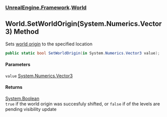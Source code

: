 ### [UnrealEngine.Framework](./UnrealEngine-Framework.md 'UnrealEngine.Framework').[World](./UnrealEngine-Framework-World.md 'UnrealEngine.Framework.World')
## World.SetWorldOrigin(System.Numerics.Vector3) Method
Sets <a href="https://docs.unrealengine.com/en-US/Engine/LevelStreaming/WorldBrowser/index.html">world origin</a> to the specified location  
```csharp
public static bool SetWorldOrigin(in System.Numerics.Vector3 value);
```
#### Parameters
<a name='UnrealEngine-Framework-World-SetWorldOrigin(System-Numerics-Vector3)-value'></a>
`value` [System.Numerics.Vector3](https://docs.microsoft.com/en-us/dotnet/api/System.Numerics.Vector3 'System.Numerics.Vector3')  
  
#### Returns
[System.Boolean](https://docs.microsoft.com/en-us/dotnet/api/System.Boolean 'System.Boolean')  
`true` if the world origin was succesfuly shifted, or `false` if of the levels are pending visibility update  
